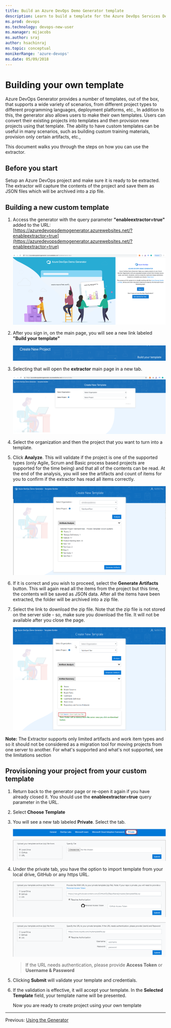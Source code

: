```yaml
---
title: Build an Azure DevOps Demo Generator template
description: Learn to build a template for the Azure DevOps Services Demo Generator
ms.prod: devops  
ms.technology: devops-new-user
ms.manager: mijacobs
ms.author: sraj
author: hsachinraj
ms.topic: conceptual
monikerRange: 'azure-devops'
ms.date: 05/09/2018
---
```


# Building your own template

Azure DevOps Generator provides a number of templates, out of the box, that supports a wide variety of scenarios, from different project types to different programming languages, deployment platforms, etc., In addition to this, the generator also allows users to make their own templates. Users can convert their existing projects into templates and then provision new projects using that template. The ability to have custom templates can be useful in many scenarios, such as building custom training materials, provision only certain artifacts, etc., 

This document walks you through the steps on how you can use the extractor.

## Before you start

Setup an Azure DevOps project and make sure it is ready to be extracted. The extractor will capture the contents of the project and save them as JSON files which will be archived into a zip file.

## Building a new custom template

1. Access the generator with the query parameter **"enableextractor=true"** added to the URL: [https://azuredevopsdemogenerator.azurewebsites.net/?enableextractor=true](https://azuredevopsdemogenerator.azurewebsites.net/?enableextractor=true)

    ![Azure DevOps Generator Home Page](media/homepage.png)

1. After you sign in, on the main page, you will see a new link labeled **"Build your template"**

    ![Build your template link on the main page](media/buildyourtemplatelink.png)

1. Selecting that will open the **extractor** main page in a new tab. 

    ![Extractor Home Page](media/extractorhomepage.png)

1. Select the organization and then the project that you want to turn into a template.

1. Click **Analyze**. This will validate if the project is one of the supported types (only Agile, Scrum and Basic process based projects are supported for the time being) and that all of the contents can be read. At the end of the analysis, you will see the artifacts and count of items for you to confirm if the extractor has read all items correctly.

    ![Analyzing the project](media/analyze.png)

1. If it is correct and you wish to proceed, select the **Generate Artifacts** button. This will again read all the items from the project but this time, the contents will be saved as JSON data. After all the items have been extracted, the folder will be archived into a zip file.

1. Select the link to download the zip file. Note that the zip file is not stored on the server side - so, make sure you download the file.  It will not be available after you close the page. 

    ![Downloading the generated template](media/generatedfile.png)

**Note:** The Extractor supports only limited artifacts and work item types and so it should not be considered as a migration tool for moving projects from one server to another. For what's supported and what's not supported, see the limitations section

## Provisioning your project from your custom template

1. Return back to the generator page or re-open it again if you have already closed it. You should use the **enableextractor=true** query parameter in the URL.

1. Select **Choose Template** 

1. You will see a new tab labeled **Private**. Select the tab.

    ![privateTab.png](media/privatetab.png)

1. Under the private tab, you have the option to import template from your local drive, GitHub or any https URL. 
    
    ![ImportFromGitHub](media/uploadfromGithub.png)


    ![ImportFromHttps](media/uploadfromurl.png)


    > If the URL needs authentication, please provide **Access Token** or **Username & Password**
    
    
1. Clicking **Submit** will validate your template and credentials.

1. If the validation is effective, it will accept your template. In the **Selected Template** field, your template name will be presented.

   Now you are ready to create project using your own template


-------------

Previous: [Using the Generator](use-demo-generator-v2.md) 

